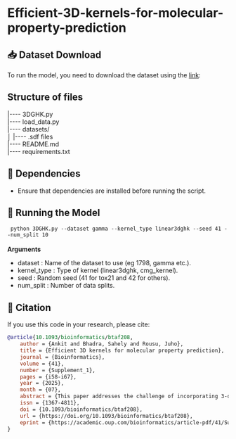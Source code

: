 # Efficient-3D-kernels-for-molecular-property-prediction 

## 📥 Dataset Download 
To run the model, you need to download the dataset using the [link](https://drive.google.com/drive/folders/1jW6Dz8wzTAipr_5852uM9yZObBn0S8OH?usp=sharing):


## Structure of files

|---- 3DGHK.py       
|---- load_data.py     
|---- datasets/ \
│     |---- .sdf files \
|---- README.md                    
|---- requirements.txt    

## 🔧 Dependencies
* Ensure that dependencies are installed before running the script.

## 🚀 Running the Model

` python 3DGHK.py --dataset gamma --kernel_type linear3dghk --seed 41 --num_split 10`\
\
 **Arguments**
- dataset : Name of the dataset to use (eg 1798, gamma etc.).
- kernel_type : Type of kernel (linear3dghk, cmg_kernel).
- seed : Random seed (41 for tox21 and 42 for others).
- num_split : Number of data splits.
## 📝 Citation

If you use this code in your research, please cite:  

```bibtex
@article{10.1093/bioinformatics/btaf208,
    author = {Ankit and Bhadra, Sahely and Rousu, Juho},
    title = {Efficient 3D kernels for molecular property prediction},
    journal = {Bioinformatics},
    volume = {41},
    number = {Supplement_1},
    pages = {i58-i67},
    year = {2025},
    month = {07},
    abstract = {This paper addresses the challenge of incorporating 3-dimensional (3D) structural information in graph kernels for machine learning-based virtual screening, a crucial task in drug discovery. Existing kernels that capture 3D        information often suffer from high computational complexity, which limits their scalability.To overcome this, we propose the 3D chain motif graph kernel, which effectively integrates essential 3D structural properties—bond length, bond        angle, and torsion angle—within the three-hop neighborhood of each atom in a molecule. In addition, we introduce a more computationally efficient variant, the 3D graph hopper kernel (3DGHK), which reduces the complexity from the state-of-     the-art O(n6) (for the 3D pharmacophore kernel) to O(n2(m+log(n)+δ2+dT6)). Here, n is the number of nodes, T is the highest degree of the node, m is the number of edges, δ is the diameter of the graph, and d is the dimension of the            attributes of the nodes. We conducted experiments on 21 datasets, demonstrating that 3DGHK outperforms other state-of-the-art 2D and 3D graph kernels, but it also surpasses deep learning models in classification accuracy, offering a           powerful and scalable solution for virtual screening tasks.Our code is publicly available at https://github.com/SantaAnkit/Efficient-3D-kernels-for-molecular-property-prediction.git.},
    issn = {1367-4811},
    doi = {10.1093/bioinformatics/btaf208},
    url = {https://doi.org/10.1093/bioinformatics/btaf208},
    eprint = {https://academic.oup.com/bioinformatics/article-pdf/41/Supplement\_1/i58/63745297/btaf208.pdf},
}
```
